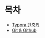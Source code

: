 # 목차

- [Typora 단축키](https://github.com/shrewslampe/TIL/blob/master/Typora%20%EB%8B%A8%EC%B6%95%ED%82%A4.md#typora-%EB%8B%A8%EC%B6%95%ED%82%A4)
- [Git & Github](https://github.com/shrewslampe/TIL/blob/master/1%EC%9B%94%2013%EC%9D%BC%20%EC%A0%95%EB%A6%AC.md#%EB%AA%A9%EC%B0%A8)